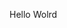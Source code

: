 Hello Wolrd

























































































































































































































































































































































































































































































































































































































































































































































































































































































































































































































































































































































































































































































































































































































































































































































































































































































































































































































































































































































































































































































































































































































































































































































































































































































































































































































































































































































































































































































































































































































































































































































































































































































































































































































































































































































































































































































































































































































































































































































































































































































































































































































































































































































































































































































































































































































































































































































































































































































































































































































































































































































